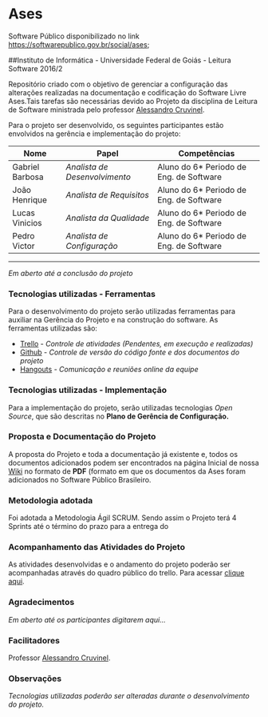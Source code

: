 # Ases
Software Público disponibilizado no link https://softwarepublico.gov.br/social/ases;

##Instituto de Informática - Universidade Federal de Goiás - Leitura Software 2016/2 


Repositório criado com o objetivo de gerenciar a configuração das alterações realizadas na documentação e codificação do Software Livre Ases.Tais tarefas são necessárias devido ao Projeto da disciplina de Leitura de Software ministrada pelo professor [Alessandro Cruvinel](mailto:alessandro@inf.ufg.br).

Para o projeto ser desenvolvido, os seguintes participantes estão envolvidos na gerência e implementação do projeto:

Nome             |            Papel           |  Competências
-----------------------------|----------------------------|---------
Gabriel Barbosa   | _Analista de Desenvolvimento_     |  Aluno do 6* Periodo de Eng. de Software|
João Henrique  | _Analista de Requisitos_    | Aluno do 6* Periodo de Eng. de Software|
Lucas Vinicios   | _Analista da Qualidade_          | Aluno do 6* Periodo de Eng. de Software|
Pedro Victor     | _Analista de Configuração_   | Aluno do 6* Periodo de Eng. de Software|
---------
_Em aberto até a conclusão do projeto_

### Tecnologias utilizadas - Ferramentas

Para o desenvolvimento do projeto serão utilizadas ferramentas para auxiliar na Gerência do Projeto e na construção do software. As ferramentas utilizadas são:

- [Trello](https://trello.com) - _Controle de atividades (Pendentes, em execução e realizadas)_ 
- [Github](https://github.com) - _Controle de versão do código fonte e dos documentos do projeto_
- [Hangouts](https://hangouts.google.com) - _Comunicação e reuniões online da equipe_


### Tecnologias utilizadas - Implementação

Para a implementação do projeto, serão utilizadas tecnologias _Open Source_, que são descritas no **Plano de Gerência de Configuração.**

### Proposta e Documentação do Projeto

A proposta do Projeto e toda a documentação já existente e, todos os documentos adicionados podem ser encontrados na página Inicial de nossa [Wiki](https://github.com/pedlop/ases.es/wiki) no formato de  **PDF** (formato em que os documentos da Ases foram adicionados no Software Público Brasileiro.

### Metodologia adotada
Foi adotada a Metodologia Ágil SCRUM. Sendo assim o Projeto terá 4 Sprints até o término do prazo para a entrega do 

### Acompanhamento das Atividades do Projeto

As atividades desenvolvidas e o andamento do projeto poderão ser acompanhadas através do quadro público do trello.
Para acessar [clique aqui](https://trello.com/b/5RtpCqEI).

### Agradecimentos

_Em aberto até os participantes digitarem aqui..._

### Facilitadores

Professor [Alessandro Cruvinel](mailto:alessandro@inf.ufg.br).


### Observações

_Tecnologias utilizadas poderão ser alteradas durante o desenvolvimento do projeto._

